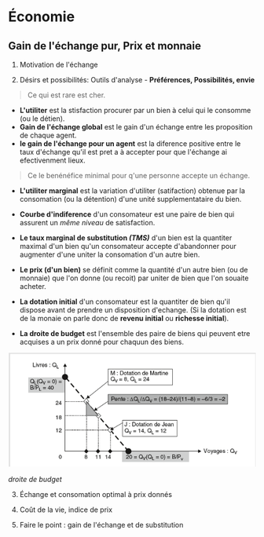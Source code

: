 # Économie

## Gain de l'échange pur, Prix et monnaie

1. Motivation de l'échange

2. Désirs et possibilités: Outils d'analyse - **Préférences, Possibilités, envie**
 > Ce qui est rare est cher.

 - **L'utiliter** est la stisfaction procurer par un bien à celui qui le consomme (ou le détien).
 - **Gain de l'échange global** est le gain d'un échange entre les proposition de chaque agent.
 - **le gain de l'échange pour un agent** est la diference positive entre le taux d'échange qu'il est pret a à accepter pour que l'échange ai efectivenment lieux.
 > Ce le benénéfice minimal pour q'une personne accepte un échange.

 - **L'utiliter marginal** est la variation d'utiliter (satifaction) obtenue par la consomation (ou la détention) d'une unité supplementataire du bien.

 - **Courbe d'indiference** d'un consomateur est une paire de bien qui assurent un *même niveau* de satisfaction.

 - **Le taux marginal de substitution *(TMS)*** d'un bien est la quantiter maximal d'un bien qu'un consomateur accepte d'abandonner pour augmenter d'une uniter la consomation d'un autre bien.

 - **Le prix (d'un bien)** se définit comme la quantité d'un autre bien (ou de monnaie) que l'on donne (ou recoit) par uniter de bien que l'on souaite acheter.

 - **La dotation initial** d'un consomateur est la quantiter de bien qu'il dispose avant de prendre un disposition d'echange. (Si la dotation est de la monaie on parle donc de **revenu initial** ou **richesse initial**).

 - **La droite de budget** est l'ensemble des paire de biens qui peuvent etre acquises a un prix donné pour chaquun des biens.

 ![droite de budget](droitedebudget.png)

 *droite de budget*

3. Échange et consomation optimal à prix donnés

4. Coût de la vie, indice de prix

5. Faire le point : gain de l'échange et de substitution
